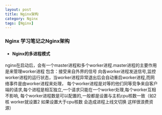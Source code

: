 ```yaml
---
layout: post
title: Nginx架构
category: Nginx
tags: [Nginx]
---
```


### Nginx 学习笔记之Nginx架构

+ #### Nginx的多进程模式
nginx在启动后，会有一个master进程和多个worker进程.master进程的主要作用是来管理worker进程 包含：接受来自外界的信号 向各worker进程发送信号,监控worker进程的运行状态，当worker进程异常退出后会自动重启worker进程,而网络事件是由worker进程来处理，
每个worker进程是对等的他们同等竞争来自客户端的请求,每个进程是相互独立,一个请求只能在一个worker处理,每个worker互相不影响, 每个worker进程数是可以配置的,一般都是设置与主机cpu核数一致（如2核 worker就设置2 如果设置大于cpu核数 会造成进程上线文切换 这样很浪费资源）